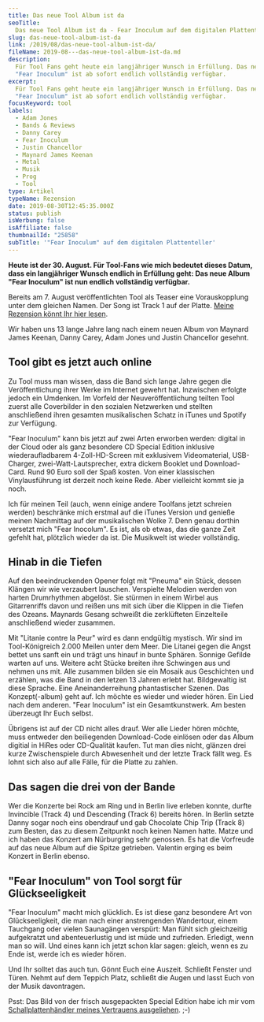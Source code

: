 ```yaml
---
title: Das neue Tool Album ist da
seoTitle:
  Das neue Tool Album ist da - Fear Inoculum auf dem digitalen Plattenteller
slug: das-neue-tool-album-ist-da
link: /2019/08/das-neue-tool-album-ist-da/
fileName: 2019-08---das-neue-tool-album-ist-da.md
description:
  Für Tool Fans geht heute ein langjähriger Wunsch in Erfüllung. Das neue Album
  "Fear Inoculum" ist ab sofort endlich vollständig verfügbar.
excerpt:
  Für Tool Fans geht heute ein langjähriger Wunsch in Erfüllung. Das neue Album
  "Fear Inoculum" ist ab sofort endlich vollständig verfügbar.
focusKeyword: tool
labels:
  - Adam Jones
  - Bands & Reviews
  - Danny Carey
  - Fear Inoculum
  - Justin Chancellor
  - Maynard James Keenan
  - Metal
  - Musik
  - Prog
  - Tool
type: Artikel
typeName: Rezension
date: 2019-08-30T12:45:35.000Z
status: publish
isWerbung: false
isAffiliate: false
thumbnailId: "25858"
subTitle: '"Fear Inoculum" auf dem digitalen Plattenteller'
---
```


<strong>Heute ist der 30. August. Für Tool-Fans wie mich bedeutet dieses Datum,
dass ein langjähriger Wunsch endlich in Erfüllung geht: Das neue Album "Fear
Inoculum" ist nun endlich vollständig verfügbar.</strong>

Bereits am 7. August veröffentlichten Tool als Teaser eine Vorauskopplung unter
dem gleichen Namen. Der Song ist Track 1 auf der Platte.
[Meine Rezension könnt Ihr hier lesen](/2019/08/bald-kommt-das-neue-tool-album/).

Wir haben uns 13 lange Jahre lang nach einem neuen Album von Maynard James
Keenan, Danny Carey, Adam Jones und Justin Chancellor gesehnt.

## Tool gibt es jetzt auch online

Zu Tool muss man wissen, dass die Band sich lange Jahre gegen die
Veröffentlichung ihrer Werke im Internet gewehrt hat. Inzwischen erfolgte jedoch
ein Umdenken. Im Vorfeld der Neuveröffentlichung teilten Tool zuerst alle
Coverbilder in den sozialen Netzwerken und stellten anschließend ihren gesamten
musikalischen Schatz in iTunes und Spotify zur Verfügung.

"Fear Inoculum" kann bis jetzt auf zwei Arten erworben werden: digital in der
Cloud oder als ganz besondere CD Special Edition inklusive wiederaufladbarem
4-Zoll-HD-Screen mit exklusivem Videomaterial, USB-Charger,
zwei-Watt-Lautsprecher, extra dickem Booklet und Download-Card. Rund 90 Euro
soll der Spaß kosten. Von einer klassischen Vinylausführung ist derzeit noch
keine Rede. Aber vielleicht kommt sie ja noch.

Ich für meinen Teil (auch, wenn einige andere Toolfans jetzt schreien werden)
beschränke mich erstmal auf die iTunes Version und genieße meinen Nachmittag auf
der musikalischen Wolke 7. Denn genau dorthin versetzt mich "Fear Inocolum". Es
ist, als ob etwas, das die ganze Zeit gefehlt hat, plötzlich wieder da ist. Die
Musikwelt ist wieder vollständig.

## Hinab in die Tiefen

Auf den beeindruckenden Opener folgt mit "Pneuma" ein Stück, dessen Klängen wir
wie verzaubert lauschen. Verspielte Melodien werden von harten Drumrhythmen
abgelöst. Sie stürmen in einem Wirbel aus Gitarrenriffs davon und reißen uns mit
sich über die Klippen in die Tiefen des Ozeans. Maynards Gesang schweißt die
zerklüfteten Einzelteile anschließend wieder zusammen.

Mit "Litanie contre la Peur" wird es dann endgültig mystisch. Wir sind im
Tool-Königreich 2.000 Meilen unter dem Meer. Die Litanei gegen die Angst bettet
uns sanft ein und trägt uns hinauf in bunte Sphären. Sonnige Gefilde warten auf
uns. Weitere acht Stücke breiten ihre Schwingen aus und nehmen uns mit. Alle
zusammen bilden sie ein Mosaik aus Geschichten und erzählen, was die Band in den
letzen 13 Jahren erlebt hat. Bildgewaltig ist diese Sprache. Eine
Aneinanderreihung phantastischer Szenen. Das Konzept(-album) geht auf. Ich
möchte es wieder und wieder hören. Ein Lied nach dem anderen. "Fear Inoculum"
ist ein Gesamtkunstwerk. Am besten überzeugt Ihr Euch selbst.

Übrigens ist auf der CD nicht alles drauf. Wer alle Lieder hören möchte, muss
entweder den beiliegenden Download-Code einlösen oder das Album digitial in
HiRes oder CD-Qualität kaufen. Tut man dies nicht, glänzen drei kurze
Zwischenspiele durch Abwesenheit und der letzte Track fällt weg. Es lohnt sich
also auf alle Fälle, für die Platte zu zahlen.

## Das sagen die drei von der Bande

Wer die Konzerte bei Rock am Ring und in Berlin live erleben konnte, durfte
Invincible (Track 4) und Descending (Track 6) bereits hören. In Berlin setzte
Danny sogar noch eins obendrauf und gab Chocolate Chip Trip (Track 8) zum
Besten, das zu diesem Zeitpunkt noch keinen Namen hatte. Matze und ich haben das
Konzert am Nürburgring sehr genossen. Es hat die Vorfreude auf das neue Album
auf die Spitze getrieben. Valentin erging es beim Konzert in Berlin ebenso.

## "Fear Inoculum" von Tool sorgt für Glückseeligkeit

"Fear Inoculum" macht mich glücklich. Es ist diese ganz besondere Art von
Glückseeligkeit, die man nach einer anstrengenden Wandertour, einem Tauchgang
oder vielen Saunagängen verspürt: Man fühlt sich gleichzeitig aufgekratzt und
abenteuerlustig und ist müde und zufrieden. Erledigt, wenn man so will. Und
eines kann ich jetzt schon klar sagen: gleich, wenn es zu Ende ist, werde ich es
wieder hören.

Und Ihr solltet das auch tun. Gönnt Euch eine Auszeit. Schließt Fenster und
Türen. Nehmt auf dem Teppich Platz, schließt die Augen und lasst Euch von der
Musik davontragen.

Psst: Das Bild von der frisch ausgepackten Special Edition habe ich mir vom
[Schallplattenhändler meines Vertrauens ausgeliehen](https://marleenrecords.wordpress.com/).
;-)
